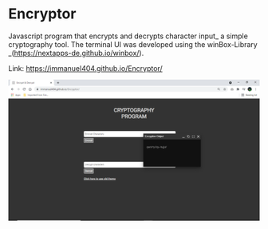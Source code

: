 # Encryptor


Javascript program that encrypts and decrypts character input_ a simple cryptography tool. The terminal UI was developed using the winBox-Library _(https://nextapps-de.github.io/winbox/).


Link: https://immanuel404.github.io/Encryptor/

![](encrypt.png)
